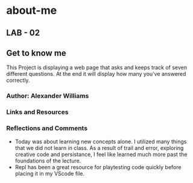 # about-me

## LAB - 02

## Get to know me

This Project is displaying a web page that asks and keeps track of seven different questions.  At the end it will display how many you've answered correctly. 

### Author: Alexander Williams

### Links and Resources


### Reflections and Comments

* Today was about learning new concepts alone. I utilized many things that we did not learn in class.  As a result of trail and error, exploring creative code and persistance, I feel like learned much more past the foundations of the lecture. 
* Repl has been a great resource for playtesting code quickly before placing it in my VScode file. 
